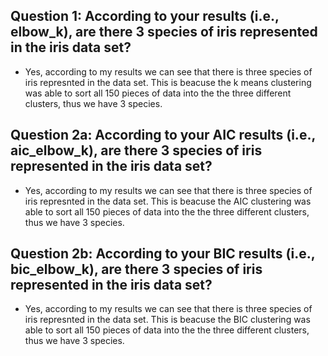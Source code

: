 ## Question 1: According to your results (i.e., elbow_k), are there 3 species of iris represented in the iris data set?
 - Yes, according to my results we can see that there is three species of iris represnted in the data set. This is beacuse the k means clustering was able to sort all 150 pieces of data into the the three different clusters, thus we have 3 species.

## Question 2a: According to your AIC results (i.e., aic_elbow_k), are there 3 species of iris represented in the iris data set?
 - Yes, according to my results we can see that there is three species of iris represnted in the data set. This is beacuse the AIC clustering was able to sort all 150 pieces of data into the the three different clusters, thus we have 3 species.

## Question 2b: According to your BIC results (i.e., bic_elbow_k), are there 3 species of iris represented in the iris data set?
 - Yes, according to my results we can see that there is three species of iris represnted in the data set. This is beacuse the BIC clustering was able to sort all 150 pieces of data into the the three different clusters, thus we have 3 species.